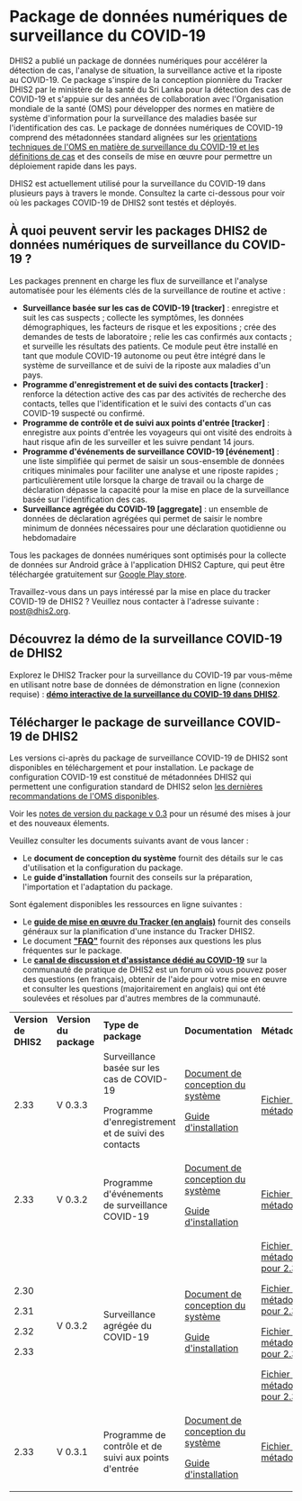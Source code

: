# Package de données numériques de surveillance du COVID-19 

DHIS2 a publié un package de données numériques pour accélérer la détection de cas, l'analyse de situation, la surveillance active et la riposte au COVID-19. Ce package s'inspire de la conception pionnière du Tracker DHIS2 par le ministère de la santé du Sri Lanka pour la détection des cas de COVID-19 et s'appuie sur des années de collaboration avec l'Organisation mondiale de la santé (OMS) pour développer des normes en matière de système d'information pour la surveillance des maladies basée sur l'identification des cas. Le package de données numériques de COVID-19 comprend des métadonnées standard alignées sur les [orientations techniques de l'OMS en matière de surveillance du COVID-19 et les définitions de cas](https://www.who.int/emergencies/diseases/novel-coronavirus-2019/technical-guidance/surveillance-and-case-definitions) et des conseils de mise en œuvre pour permettre un déploiement rapide dans les pays.

DHIS2 est actuellement utilisé pour la surveillance du COVID-19 dans plusieurs pays à travers le monde. Consultez la carte ci-dessous pour voir où les packages COVID-19 de DHIS2 sont testés et déployés.


## À quoi peuvent servir les packages DHIS2 de données numériques de surveillance du COVID-19 ?

Les packages prennent en charge les flux de surveillance et l'analyse automatisée pour les éléments clés de la surveillance de routine et active :

*   **Surveillance basée sur les cas de COVID-19 [tracker]** : enregistre et suit les cas suspects ; collecte les symptômes, les données démographiques, les facteurs de risque et les expositions ; crée des demandes de tests de laboratoire ; relie les cas confirmés aux contacts ; et surveille les résultats des patients. Ce module peut être installé en tant que module COVID-19 autonome ou peut être intégré dans le système de surveillance et de suivi de la riposte aux maladies d'un pays.
*   **Programme d'enregistrement et de suivi des contacts [tracker]** : renforce la détection active des cas par des activités de recherche des contacts, telles que l'identification et le suivi des contacts d'un cas COVID-19 suspecté ou confirmé.
*   **Programme de contrôle et de suivi aux points d'entrée [tracker]** : enregistre aux points d'entrée les voyageurs qui ont visité des endroits à haut risque afin de les surveiller et les suivre pendant 14 jours.
*   **Programme d'événements de surveillance COVID-19 [événement]** : une liste simplifiée qui permet de saisir un sous-ensemble de données critiques minimales pour faciliter une analyse et une riposte rapides ; particulièrement utile lorsque la charge de travail ou la charge de déclaration dépasse la capacité pour la mise en place de la surveillance basée sur l'identification des cas.
*   **Surveillance agrégée du COVID-19 [aggregate]** : un ensemble de données de déclaration agrégées qui permet de saisir le nombre minimum de données nécessaires pour une déclaration quotidienne ou hebdomadaire

Tous les packages de données numériques sont optimisés pour la collecte de données sur Android grâce à l'application DHIS2 Capture, qui peut être téléchargée gratuitement sur [Google Play store](https://play.google.com/store/apps/details?id=com.dhis2&hl=en).

Travaillez-vous dans un pays intéressé par la mise en place du tracker COVID-19 de DHIS2 ? Veuillez nous contacter à l'adresse suivante : [post@dhis2.org](mailto:post@dhis2.org).


## Découvrez la démo de la surveillance COVID-19 de DHIS2

Explorez le DHIS2 Tracker pour la surveillance du COVID-19 par vous-même en utilisant notre base de données de démonstration en ligne (connexion requise) : **[démo interactive de la surveillance du COVID-19 dans DHIS2](https://covid.dhis2.org/demo)**.

## Télécharger le package de surveillance COVID-19 de DHIS2

Les versions ci-après du package de surveillance COVID-19 de DHIS2 sont disponibles en téléchargement et pour installation. Le package de configuration COVID-19 est constitué de métadonnées DHIS2 qui permettent une configuration standard de DHIS2 selon [les dernières recommandations de l'OMS disponibles](https://www.who.int/emergencies/diseases/novel-coronavirus-2019/technical-guidance/surveillance-and-case-definitions).

Voir les [notes de version du package v 0.3](release-notes-v03.md) pour un résumé des mises à jour et des nouveaux élements.

Veuillez consulter les documents suivants avant de vous lancer :

*   Le **document de conception du système** fournit des détails sur le cas d'utilisation et la configuration du package.
*   Le **guide d'installation** fournit des conseils sur la préparation, l'importation et l'adaptation du package.

Sont également disponibles les ressources en ligne suivantes :

*   Le **[guide de mise en œuvre du Tracker (en anglais)](https://docs.dhis2.org/master/en/dhis2_tracker_implementation_guide/target-audience.html)** fournit des conseils généraux sur la planification d'une instance du Tracker DHIS2.
*   Le document **["FAQ"](https://community.dhis2.org/t/frequently-asked-questions-faq/38690)** fournit des réponses aux questions les plus fréquentes sur le package.
*   Le **[canal de discussion et d'assistance dédié au COVID-19](https://community.dhis2.org/c/implementation/covid-19/41)** sur la communauté de pratique de DHIS2 est un forum où vous pouvez poser des questions (en français), obtenir de l'aide pour votre mise en œuvre et consulter les questions (majoritairement en anglais) qui ont été soulevées et résolues par d'autres membres de la communauté.

<table style="margin-bottom:1em;">
  <tr>
   <td>
<strong>Version de DHIS2</strong>
   </td>
   <td><strong>Version du package</strong>
   </td>
   <td><strong>Type de package</strong>
   </td>
   <td><strong>Documentation</strong>
   </td>
   <td><strong>Métadonnées</strong>
   </td>
   <td><strong>Dernière mise à jour</strong>
   </td>
  </tr>
  <tr>
   <td>2.33
   </td>
   <td>V 0.3.3
   </td>
   <td>Surveillance basée sur les cas de COVID-19
<p>
Programme d'enregistrement et de suivi des contacts
   </td>
   <td><a href="https://docs.google.com/document/d/12-pex7VOMoRAnsiIcTLq0mTD6UTSfVBZWIX0vufIt6I/edit?usp=sharing">Document de conception du système</a>
<p>
<a href="installation-guide-tracker">Guide d'installation</a>
   </td>
   <td><a href="https://raw.githubusercontent.com/dhis2/metadata-package-development/work-in-progress/metadata/COVID19/COVID19_TRACKER_V1_DHIS2.33/metadata.json">Fichier des métadonnées</a>
   </td>
   <td>27 mars 2020
   </td>
  </tr>
  <tr>
   <td>2.33
   </td>
   <td>V 0.3.2
   </td>
   <td>Programme d'événements de surveillance COVID-19 
   </td>
   <td><a href="https://docs.google.com/document/d/1_OxdOmlPouNmoXD6FUEFZAgaPQARKUdrq0h0Gco4ARw/edit">Document de conception du système</a>
<p>
<a href="installation-guide-event">Guide d'installation</a>
   </td>
   <td> <a href="https://raw.githubusercontent.com/dhis2/metadata-package-development/work-in-progress/metadata/COVID19_EVENT/COVID19_EVENT_TRACKER_V1_DHIS2.33/metadata.json">Fichier des métadonnées</a>
   </td>
   <td>27 March 2020
   </td>
  </tr>
  <tr>
   <td>2.30
<p>
2.31
<p>
2.32
<p>
2.33
   </td>
   <td>V 0.3.2
   </td>
   <td>Surveillance agrégée du COVID-19
   </td>
   <td><a href="https://docs.google.com/document/d/1My2jVCAwPVA3j9m21xp0UCti--N8am9BXsYEjI7qn3I/edit#">Document de conception du système</a>
<p>
<a href="installation-guide-aggregate">Guide d'installation</a>
   </td>
   <td><a href="https://raw.githubusercontent.com/dhis2/metadata-package-development/work-in-progress/metadata/COVID19_AGG/COVID19_AGG_COMPLETE_V1_DHIS2.30/metadata.json">Fichier des métadonnées pour 2.30</a>
<p>
<a href="https://raw.githubusercontent.com/dhis2/metadata-package-development/work-in-progress/metadata/COVID19_AGG/COVID19_AGG_COMPLETE_V1_DHIS2.31/metadata.json">Fichier des métadonnées pour 2.31</a>
<p>
<a href="https://raw.githubusercontent.com/dhis2/metadata-package-development/work-in-progress/metadata/COVID19_AGG/COVID19_AGG_COMPLETE_V1_DHIS2.32/metadata.json">Fichier des métadonnées pour 2.32</a>
<p>
<a href="https://raw.githubusercontent.com/dhis2/metadata-package-development/work-in-progress/metadata/COVID19_AGG/COVID19_AGG_COMPLETE_V1_DHIS2.33/metadata.json">Fichier des métadonnées pour 2.33</a>
   </td>
   <td>27 March 2020
   </td>
  </tr>
  <tr>
   <td>2.33
   </td>
   <td>V 0.3.1
   </td>
   <td>Programme de contrôle et de suivi aux points d'entrée
   </td>
   <td> <a href="https://drive.google.com/open?id=1PJ4iRJGmUBv6jF7hcACxt-dhd5JRpeBt0mKxgPBsmvc">Document de conception du système</a>
<p>
<a href="installation-guide-tracker">Guide d'installation</a>
   </td>
   <td><a href="https://raw.githubusercontent.com/dhis2/metadata-package-development/work-in-progress/metadata/COVID19_POE/COVID19_POE_TRACKER_V1_DHIS2.33/metadata.json">Fichier des métadonnées</a>
   </td>
   <td>27 March 2020
   </td>
  </tr>
</table>
